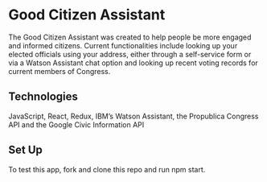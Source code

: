 # Good Citizen Assistant 

The Good Citizen Assistant was created to help people be more engaged and informed citizens. Current functionalities include looking up your elected officials using your address, either through a self-service form or via a Watson Assistant chat option and looking up recent voting records for current members of Congress. 

## Technologies

JavaScript, React, Redux, IBM’s Watson Assistant, the Propublica Congress API and the Google Civic Information API

## Set Up 
To test this app, fork and clone this repo and run npm start. 


